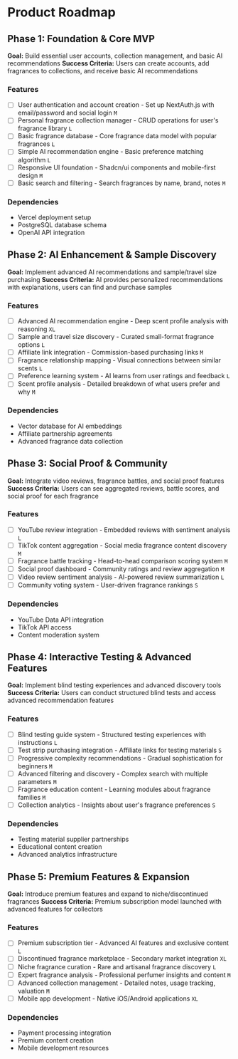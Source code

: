 # Product Roadmap

## Phase 1: Foundation & Core MVP

**Goal:** Build essential user accounts, collection management, and basic AI recommendations
**Success Criteria:** Users can create accounts, add fragrances to collections, and receive basic AI recommendations

### Features

- [ ] User authentication and account creation - Set up NextAuth.js with email/password and social login `M`
- [ ] Personal fragrance collection manager - CRUD operations for user's fragrance library `L`
- [ ] Basic fragrance database - Core fragrance data model with popular fragrances `L`
- [ ] Simple AI recommendation engine - Basic preference matching algorithm `L`
- [ ] Responsive UI foundation - Shadcn/ui components and mobile-first design `M`
- [ ] Basic search and filtering - Search fragrances by name, brand, notes `M`

### Dependencies

- Vercel deployment setup
- PostgreSQL database schema
- OpenAI API integration

## Phase 2: AI Enhancement & Sample Discovery

**Goal:** Implement advanced AI recommendations and sample/travel size purchasing
**Success Criteria:** AI provides personalized recommendations with explanations, users can find and purchase samples

### Features

- [ ] Advanced AI recommendation engine - Deep scent profile analysis with reasoning `XL`
- [ ] Sample and travel size discovery - Curated small-format fragrance options `L`
- [ ] Affiliate link integration - Commission-based purchasing links `M`
- [ ] Fragrance relationship mapping - Visual connections between similar scents `L`
- [ ] Preference learning system - AI learns from user ratings and feedback `L`
- [ ] Scent profile analysis - Detailed breakdown of what users prefer and why `M`

### Dependencies

- Vector database for AI embeddings
- Affiliate partnership agreements
- Advanced fragrance data collection

## Phase 3: Social Proof & Community

**Goal:** Integrate video reviews, fragrance battles, and social proof features
**Success Criteria:** Users can see aggregated reviews, battle scores, and social proof for each fragrance

### Features

- [ ] YouTube review integration - Embedded reviews with sentiment analysis `L`
- [ ] TikTok content aggregation - Social media fragrance content discovery `M`
- [ ] Fragrance battle tracking - Head-to-head comparison scoring system `M`
- [ ] Social proof dashboard - Community ratings and review aggregation `M`
- [ ] Video review sentiment analysis - AI-powered review summarization `L`
- [ ] Community voting system - User-driven fragrance rankings `S`

### Dependencies

- YouTube Data API integration
- TikTok API access
- Content moderation system

## Phase 4: Interactive Testing & Advanced Features

**Goal:** Implement blind testing experiences and advanced discovery tools
**Success Criteria:** Users can conduct structured blind tests and access advanced recommendation features

### Features

- [ ] Blind testing guide system - Structured testing experiences with instructions `L`
- [ ] Test strip purchasing integration - Affiliate links for testing materials `S`
- [ ] Progressive complexity recommendations - Gradual sophistication for beginners `M`
- [ ] Advanced filtering and discovery - Complex search with multiple parameters `M`
- [ ] Fragrance education content - Learning modules about fragrance families `M`
- [ ] Collection analytics - Insights about user's fragrance preferences `S`

### Dependencies

- Testing material supplier partnerships
- Educational content creation
- Advanced analytics infrastructure

## Phase 5: Premium Features & Expansion

**Goal:** Introduce premium features and expand to niche/discontinued fragrances
**Success Criteria:** Premium subscription model launched with advanced features for collectors

### Features

- [ ] Premium subscription tier - Advanced AI features and exclusive content `L`
- [ ] Discontinued fragrance marketplace - Secondary market integration `XL`
- [ ] Niche fragrance curation - Rare and artisanal fragrance discovery `L`
- [ ] Expert fragrance analysis - Professional perfumer insights and content `M`
- [ ] Advanced collection management - Detailed notes, usage tracking, valuation `M`
- [ ] Mobile app development - Native iOS/Android applications `XL`

### Dependencies

- Payment processing integration
- Premium content creation
- Mobile development resources